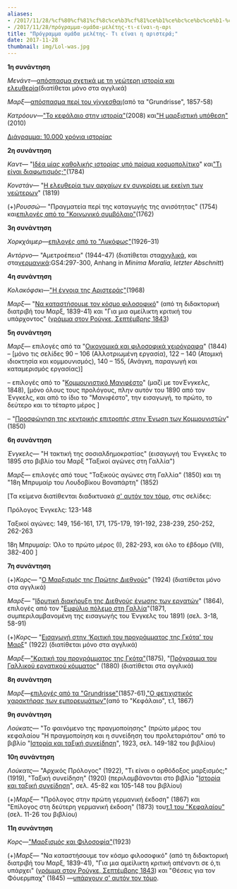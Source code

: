 ```yaml
---
aliases:
- /2017/11/28/%cf%80%cf%81%cf%8c%ce%b3%cf%81%ce%b1%ce%bc%ce%bc%ce%b1-%ce%bf%ce%bc%ce%ac%ce%b4%ce%b1-%ce%bc%ce%b5%ce%bb%ce%ad%cf%84%ce%b7%cf%82-%cf%84%ce%b9-%ce%b5%ce%af%ce%bd%ce%b1%ce%b9-%ce%b7-%ce%b1%cf%81%ce%b9
- /2017/11/28/πρόγραμμα-ομάδα-μελέτης-τι-είναι-η-αρι
title: "Πρόγραμμα ομάδα μελέτης- Τι είναι η αριστερά;"
date: 2017-11-28
thumbnail: img/Lol-was.jpg
---
```


**1η συνάντηση**

*Μενάντ*—[απόσπασμα σχετικά με τη νεώτερη ιστορία και ελευθερία](http://platypus1917.org/wp-content/uploads/2010/09/menandlouis_edmundwilsonfinlandstationintro2003.pdf)(διατίθεται μόνο στα αγγλικά)

*Μαρξ*—[απόσπασμα περί του γίγνεσθαι](http://thessaloniki.platypus1917.org/wp-content/uploads/2012/09/pdf-for-Marx-on-becoming.pdf)(από τα "Grundrisse", 1857-58)

*Κατρόουν*—["Το κεφάλαιο στην ιστορία"](http://thessaloniki.platypus1917.org/?p=23)(2008) και["Η μαρξιστική υπόθεση"](http://thessaloniki.platypus1917.org/?p=133)(2010)

[Διάγραμμα: 10.000 χρόνια ιστορίας](http://thessaloniki.platypus1917.org/wp-content/uploads/2015/10/Κεφάλαιο-στην-ιστορία-διάγραμμα-ΤΕΛΙΚΟ.pdf)

**2η συνάντηση**

*Καντ*— "[Ιδέα μίας καθολικής ιστορίας υπό πρίσμα κοσμοπολίτικο](http://thessaloniki.platypus1917.org/?attachment_id=716)" και["Τι είναι διαφωτισμός;"](http://thessaloniki.platypus1917.org/?attachment_id=715)(1784)

*Κονστάν*— "[Η ελευθερία των αρχαίων εν συγκρίσει με εκείνη των νεώτερων](http://thessaloniki.platypus1917.org/?attachment_id=714)" (1819)

(+)*Ρουσσώ*— "Πραγματεία περί της καταγωγής της ανισότητας" (1754) και[επιλογές από το "Κοινωνικό συμβόλαιο"](http://thessaloniki.platypus1917.org/wp-content/uploads/2012/09/pdf-for-Rousseau.pdf)(1762)

**3η συνάντηση**

*Χορκχάιμερ*—[επιλογές από το
"Λυκόφως"](http://thessaloniki.platypus1917.org/wp-content/uploads/2012/10/%CE%9B%CF%85%CE%BA%CF%8C%CF%86%CF%89%CF%82.pdf)(1926–31)

*Αντόρνο*— "Αμετροέπεια" (1944–47) (διατίθεται
στα[αγγλικά](/file/readings/adorno_imaginativeexcesses.pdf),
και
στα[γερμανικά](http://www.copyriot.com/sinistra/reading/agnado/minima.html):GS4:297-300,
Anhang in *Minima Moralia, letzter Abschnitt*)

**4η συνάντηση**

*Κολακόφσκι*—["Η έννοια της
Αριστεράς"](http://thessaloniki.platypus1917.org/?page_id=217#%CE%97%20%CE%AD%CE%BD%CE%BD%CE%BF%CE%B9%CE%B1%20%CF%84%CE%B7%CF%82%20%CE%91%CF%81%CE%B9%CF%83%CF%84%CE%B5%CF%81%CE%AC%CF%82)(1968)

*Μαρξ*— "[Να καταστήσουμε τον κόσμο
φιλοσοφικό](http://thessaloniki.platypus1917.org/?attachment_id=726)"
(από τη διδακτορική διατριβή του Μαρξ, 1839-41) και "Για μια αμείλικτη
κριτική του υπάρχοντος" ([γράμμα στον Ρούγκε, Σεπτέμβρης
1843](http://thessaloniki.platypus1917.org/?attachment_id=719))

**5η συνάντηση**

*Μαρξ*— επιλογές από τα "[Οικονομικά και φιλοσοφικά χειρόγραφα](http://www.scribd.com/doc/13988394/-1844)" (1844) – [μόνο τις σελίδες 90 – 106 (Αλλοτριωμένη εργασία), 122 – 140 (Ατομική ιδιοκτησία και κομμουνισμός), 140 – 155, (Ανάγκη, παραγωγή και καταμερισμός εργασίας)]

– επιλογές από το "[Κομμουνιστικό Μανιφέστο](http://www.marxists.org/ellinika/archive/marx/works/1848/com-man/index.htm)" (μαζί με τον*Ένγκελς*, 1848), [μόνο όλους τους προλόγους, πλην αυτόν του 1890 από τον Ένγκελς, και από το ίδιο το "Μανιφέστο", την εισαγωγή, το πρώτο, το δεύτερο και το τέταρτο μέρος ]

– "[Προσφώνηση της κεντρικής επιτροπής στην Ένωση των Κομμουνιστών](https://kokkinhshmaia.wordpress.com/1850/03/15/%CE%BA-%CE%BC%CE%B1%CF%81%CE%BE-%CF%80%CF%81%CE%BF%CF%83%CF%86%CF%89%CE%BD%CE%B7%CF%83%CE%B7-%CF%84%CE%B7%CF%83-%CE%BA-%CE%B5-%CF%83%CF%84%CE%B7%CE%BD-%CE%B5%CE%BD%CF%89%CF%83%CE%B7-%CE%BA%CE%BF/)" (1850)

**6η συνάντηση**

*Ένγκελς*— "Η τακτική της σοσιαλδημοκρατίας" (εισαγωγή του Ένγκελς το 1895 στο βιβλίο του Μαρξ "Ταξικοί αγώνες στη Γαλλία")

*Μαρξ*— επιλογές από τους "Ταξικούς αγώνες στη Γαλλία" (1850) και τη "18η Μπρυμαίρ του Λουδοβίκου Βοναπάρτη" (1852)

[Τα κείμενα διατίθενται διαδικτυακά [σ' αυτόν τον τόμο](http://www.scribd.com/doc/62181091/48/Ol-%CE%A4%CE%91%CE%9E%CE%99%CE%9A%CE%9F%CE%99-%CE%91%CE%93%CE%A9%CE%9D%CE%95%CE%A3-ITH-%CE%93%CE%91%CE%9B%CE%9B%CE%99%CE%91-%CE%91%CE%93%CE%A4%CE%9F-%CE%A4%CE%9F-1848-%CE%A9%CE%A3-%CE%A4%CE%9F-1850-152), στις σελίδες:

Πρόλογος Ένγκελς: 123-148

Ταξικοί αγώνες: 149, 156-161, 171, 175-179, 191-192, 238-239, 250-252, 262-263

18η Μπρυμαίρ: Όλο το πρώτο μέρος (Ι), 282-293, και όλο το έβδομο (VII), 382-400 ]

**7η συνάντηση**

(+)*Κορς*— "[Ο Μαρξισμός της Πρώτης Διεθνούς](http://www.marxists.org/archive/korsch/1924/first-international.htm)" (1924) (διατίθεται μόνο στα αγγλικά)

*Μαρξ*— "[Ιδρυτική διακήρυξη της Διεθνούς ένωσης των εργατών](http://erodotos.wordpress.com/2011/09/11/1st-international-diakiriksi/)" (1864), επιλογές από τον "[Εμφύλιο πόλεμο στη Γαλλία](https://athens.indymedia.org/media/old/paris_commune.pdf)"(1871, συμπεριλαμβανομένη της εισαγωγής του Ένγκελς του 1891) (σελ. 3-18, 58-91)

(+)*Κορς*— "[Εισαγωγή στην ‘Κριτική του προγράμματος της Γκότα' του Μαρξ](http://www.marxists.org/archive/korsch/1922/gotha.htm)" (1922) (διατίθεται μόνο στα αγγλικά)

*Μαρξ*—["Κριτική του προγράμματος της
Γκότα"](http://thessaloniki.platypus1917.org/wp-content/uploads/2012/09/pdf-%CE%9C%CE%B1%CF%81%CE%BE-%CE%9A%CF%81%CE%B9%CF%84%CE%B9%CE%BA%CE%AE-%CF%84%CE%BF%CF%85-%CF%80%CF%81%CE%BF%CE%B3%CF%81%CE%AC%CE%BC%CE%BC%CE%B1%CF%84%CE%BF%CF%82-%CF%84%CE%B7%CF%82-%CE%93%CE%BA%CF%8C%CF%84%CE%B1.pdf)(1875), "[Πρόγραμμα του Γαλλικού εργατικού κόμματος](http://www.marxists.org/archive/marx/works/1880/05/parti-ouvrier.htm)" (1880) (διατίθεται στα αγγλικά)

**8η συνάντηση**

*Μαρξ*—[επιλογές από τα "Grundrisse"](http://thessaloniki.platypus1917.org/wp-content/uploads/2012/12/pdf-%CE%91%CF%80%CE%BF%CF%83%CF%80%CE%AC%CF%83%CE%BC%CE%B1%CF%84%CE%B1-Grundrisse.pdf)(1857-61),["Ο φετιχιστικός χαρακτήρας των εμπορευμάτων"](http://thessaloniki.platypus1917.org/wp-content/uploads/2012/09/pdf-%CF%86%CE%B5%CF%84%CE%B9%CF%87%CE%B9%CE%BA%CF%8C%CF%82-%CF%87%CE%B1%CF%81%CE%B1%CE%BA%CF%84%CE%AE%CF%81%CE%B1%CF%82-%CF%84%CE%BF%CF%85-%CE%B5%CE%BC%CF%80%CE%BF%CF%81%CE%B5%CF%8D%CE%BC%CE%B1%CF%84%CE%BF%CF%82.pdf)(από το "Κεφάλαιο", τ.1, 1867)

**9η συνάντηση**

*Λούκατς*— "Το φαινόμενο της πραγμοποίησης" (πρώτο μέρος του κεφαλαίου "Η πραγμοποίηση και η συνείδηση του προλεταριάτου" από το βιβλίο "[Ιστορία και ταξική συνείδηση](http://www.scribd.com/doc/58558019/%CE%9B%CE%BF%CF%8D%CE%BA%CE%B1%CF%84%CF%82-%CE%93%CE%BA%CE%B5%CF%8C%CF%81%CE%B3%CE%BA%CE%B7-%CE%99%CF%83%CF%84%CE%BF%CF%81%CE%AF%CE%B1-%CE%BA%CE%B1%CE%B9-%CF%84%CE%B1%CE%BE%CE%B9%CE%BA%CE%AE-%CF%83%CF%85%CE%BD%CE%B5%CE%AF%CE%B4%CE%B7%CF%83%CE%B7-%CE%A0%CE%BF%CE%BB%CE%B9%CF%84%CE%B9%CE%BA%CF%8C-%CE%9A%CE%B1%CF%86%CE%B5%CE%BD%CE%B5%CE%AF%CE%BF)",
1923, σελ. 149-182 του βιβλίου)

**10η συνάντηση**

*Λούκατς*— "Αρχικός Πρόλογος" (1922), "Τι είναι ο ορθόδοξος μαρξισμός;" (1919), "Ταξική συνείδηση" (1920) (περιλαμβάνονται στο βιβλίο "[Ιστορία και ταξική συνείδηση](http://www.scribd.com/doc/58558019/%CE%9B%CE%BF%CF%8D%CE%BA%CE%B1%CF%84%CF%82-%CE%93%CE%BA%CE%B5%CF%8C%CF%81%CE%B3%CE%BA%CE%B7-%CE%99%CF%83%CF%84%CE%BF%CF%81%CE%AF%CE%B1-%CE%BA%CE%B1%CE%B9-%CF%84%CE%B1%CE%BE%CE%B9%CE%BA%CE%AE-%CF%83%CF%85%CE%BD%CE%B5%CE%AF%CE%B4%CE%B7%CF%83%CE%B7-%CE%A0%CE%BF%CE%BB%CE%B9%CF%84%CE%B9%CE%BA%CF%8C-%CE%9A%CE%B1%CF%86%CE%B5%CE%BD%CE%B5%CE%AF%CE%BF)", σελ. 45-82 και 105-148 του βιβλίου)

(+)*Μαρξ*— "Πρόλογος στην πρώτη γερμανική έκδοση" (1867) και "Επίλογος στη δεύτερη γερμανική έκδοση" (1873) του[τ.1 του "Κεφαλαίου"](http://www.scribd.com/doc/17355127/-1)(σελ. 11-26 του βιβλίου)

**11η συνάντηση**

*Κορς*—["Μαρξισμός και Φιλοσοφία"](http://thessaloniki.platypus1917.org/wp-content/uploads/2012/09/pdf-%CE%9C%CE%B1%CF%81%CE%BE%CE%B9%CF%83%CE%BC%CF%8C%CF%82-%CE%BA%CE%B1%CE%B9-%CE%A6%CE%B9%CE%BB%CE%BF%CF%83%CE%BF%CF%86%CE%AF%CE%B1.pdf)(1923)

(+)*Μαρξ*— "Να καταστήσουμε τον κόσμο φιλοσοφικό" (από τη διδακτορική διατριβή του Μαρξ, 1839-41), "Για μια αμείλικτη κριτική απέναντι σε ό,τι υπάρχει" ([γράμμα στον Ρούγκε, Σεπτέμβρης 1843](http://thessaloniki.platypus1917.org/wp-content/uploads/2012/10/pdf-%CE%9C%CE%B1%CF%81%CE%BE-%CE%B3%CF%81%CE%AC%CE%BC%CE%BC%CE%B1-%CF%83%CF%84%CE%BF%CE%BD-%CE%A1%CE%BF%CF%8D%CE%B3%CE%BA%CE%B5.pdf)) και "Θέσεις για τον Φόυερμπαχ" (1845) —[υπάρχουν σ' αυτόν τον τόμο](http://el.scribd.com/doc/62180606/%CE%9C%CE%B1%CF%81%CE%BE-%CE%88%CE%BD%CE%B3%CE%BA%CE%B5%CE%BB%CF%82-%CE%94%CE%B9%CE%B1%CE%BB%CE%B5%CF%87%CF%84%CE%AC-%CE%88%CF%81%CE%B3%CE%B1-%CE%A4%CF%8C%CE%BC%CE%BF%CF%82-%CE%94%CE%B5%CF%8D%CF%84%CE%B5%CF%81%CE%BF%CF%82).
